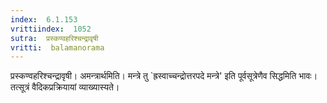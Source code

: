 ```yaml
---
index:  6.1.153
vrittiindex:  1052
sutra:  प्रस्कण्वहरिश्चन्द्रावृषी
vritti:  balamanorama 
---
```


प्रस्कण्वहरिश्चन्द्रावृषी। अमन्त्रार्थमिति। मन्त्रे तु `ह्रस्वाच्चन्द्रोत्तरपदे मन्त्रे' इति पूर्वसूत्रेणैव सिद्धमिति भावः। तत्सूत्रं वैदिकप्रक्रियायां व्याख्यास्यते। 

